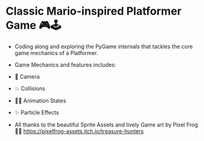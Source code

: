 # Classic Mario-inspired Platformer Game 🎮🕹

* Coding along and exploring the PyGame internals that tackles the core game mechanics of a Platformer.
* Game Mechanics and features includes:

* 📸 Camera
* 💥 Collisions
* 🤹‍♀️ Animation States
* ✨ Particle Effects

* All thanks to the beautiful Sprite Assets and lively Game art by Pixel Frog 🙌🥰 <https://pixelfrog-assets.itch.io/treasure-hunters>
